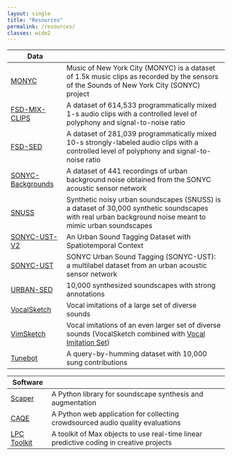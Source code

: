 ```yaml
---
layout: single
title: "Resources"
permalink: /resources/
classes: wide2
---
```


| Data | |
|-|:-
| <a href="https://magdalenafuentes.github.io/monyc/">MONYC</a> | Music of New York City (MONYC) is a dataset of 1.5k music clips as recorded by the sensors of the Sounds of New York City (SONYC) project
| <a href="https://doi.org/10.5281/zenodo.5574135">FSD-MIX-CLIPS</a> | A dataset of 614,533 programmatically mixed 1-s audio clips with a controlled level of polyphony and signal-to-noise ratio
| <a href="https://doi.org/10.5281/zenodo.5574135">FSD-SED</a> | A dataset of 281,039 programmatically mixed 10-s strongly-labeled audio clips with a controlled level of polyphony and signal-to-noise ratio
| <a href="https://doi.org/10.5281/zenodo.5129078">SONYC-Backgrounds</a> | A dataset of 441 recordings of urban background noise obtained from the SONYC acoustic sensor network
| <a href="https://doi.org/10.5281/zenodo.5123372">SNUSS</a> | Synthetic noisy urban soundscapes (SNUSS) is a dataset of 30,000 synthetic soundscapes with real urban background noise meant to mimic urban soundscapes
| <a href="https://doi.org/10.5281/zenodo.3966543">SONYC-UST-V2</a> | An Urban Sound Tagging Dataset with Spatiotemporal Context
| <a href="https://doi.org/10.5281/zenodo.3693077">SONYC-UST</a> | SONYC Urban Sound Tagging (SONYC-UST): a multilabel dataset from an urban acoustic sensor network 
| <a href="http://urbansed.weebly.com/">URBAN-SED</a> | 10,000 synthesized soundscapes with strong annotations
| <a href="https://doi.org/10.5281/zenodo.1251982">VocalSketch</a> | Vocal imitations of a large set of diverse sounds
| <a href="https://doi.org/10.5281/zenodo.2596911">VimSketch</a> | Vocal imitations of an even larger set of diverse sounds (VocalSketch combined with <a href="https://doi.org/10.5281/zenodo.1340763">Vocal Imitation Set</a>)
| <a href="https://interactiveaudiolab.github.io/resources/datasets/tunebot.html">Tunebot</a> | A query-by-humming dataset with 10,000 sung contributions

| Software | |
|-|:-
| <a href="https://github.com/justinsalamon/scaper">Scaper</a> | A Python library for soundscape synthesis and augmentation
| <a href="https://github.com/interactiveaudiolab/caqe">CAQE</a> | A Python web application for collecting crowdsourced audio quality evaluations
| <a href="https://github.com/mcartwright/LPC-Toolkit">LPC Toolkit</a> | A toolkit of Max objects to use real-time linear predictive coding in creative projects